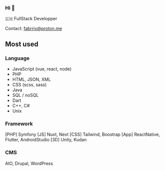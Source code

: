 ### Hi 👋

🇨🇭 FullStack Developper

Contact: fabrriv@proton.me

## Most used
### Language
- JavaScript (vue, react, node)
- PHP
- HTML, JSON, XML
- CSS (scss, sass)
- Java
- SQL / noSQL
- Dart
- C++, C#
- Unix

### Framework
[PHP] Symfony
[JS] Nuxt, Next
[CSS] Tailwind, Boostrap
[App] ReactNative, Flutter, AndroidStudio
[3D] Unity, Kudan

### CMS
AIO, Drupal, WordPress
